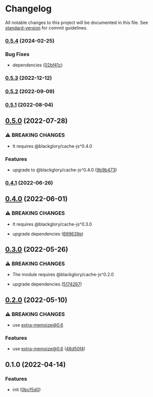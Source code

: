 # Changelog

All notable changes to this project will be documented in this file. See [standard-version](https://github.com/conventional-changelog/standard-version) for commit guidelines.

### [0.5.4](https://github.com/extra-memoize/blackglory-cache-service/compare/v0.5.3...v0.5.4) (2024-02-25)


### Bug Fixes

* dependencies ([02bf41c](https://github.com/extra-memoize/blackglory-cache-service/commit/02bf41c6a788a7bc9f2ef780ee73616adb9af4e5))

### [0.5.3](https://github.com/extra-memoize/blackglory-cache-service/compare/v0.5.2...v0.5.3) (2022-12-12)

### [0.5.2](https://github.com/extra-memoize/blackglory-cache-service/compare/v0.5.1...v0.5.2) (2022-09-09)

### [0.5.1](https://github.com/extra-memoize/blackglory-cache-service/compare/v0.5.0...v0.5.1) (2022-08-04)

## [0.5.0](https://github.com/extra-memoize/blackglory-cache-service/compare/v0.4.1...v0.5.0) (2022-07-28)


### ⚠ BREAKING CHANGES

* It requires @blackglory/cache-js^0.4.0

### Features

* upgrade to @blackglory/cache-js^0.4.0 ([9b9b473](https://github.com/extra-memoize/blackglory-cache-service/commit/9b9b473dbd200a002ab1e302f0af34f7a5e7fa28))

### [0.4.1](https://github.com/extra-memoize/blackglory-cache-service/compare/v0.4.0...v0.4.1) (2022-06-26)

## [0.4.0](https://github.com/extra-memoize/blackglory-cache-service/compare/v0.3.0...v0.4.0) (2022-06-01)


### ⚠ BREAKING CHANGES

* It requires @blackglory/cache-js^0.3.0

* upgrade dependencies ([699639e](https://github.com/extra-memoize/blackglory-cache-service/commit/699639ebd947d77ee093d889be6eafff4a90c48e))

## [0.3.0](https://github.com/extra-memoize/blackglory-cache-service/compare/v0.2.0...v0.3.0) (2022-05-26)


### ⚠ BREAKING CHANGES

* The module requires @blackglory/cache-js^0.2.0

* upgrade dependencies ([5174267](https://github.com/extra-memoize/blackglory-cache-service/commit/5174267e2163714e39ed3f493c2bfca1345e4e8b))

## [0.2.0](https://github.com/extra-memoize/blackglory-cache-service/compare/v0.1.0...v0.2.0) (2022-05-10)


### ⚠ BREAKING CHANGES

* use extra-memoize@0.6

### Features

* use extra-memoize@0.6 ([48d50f4](https://github.com/extra-memoize/blackglory-cache-service/commit/48d50f44c990e4dfcb8f4729635ca83a92cf7c90))

## 0.1.0 (2022-04-14)


### Features

* init ([0bcf5d0](https://github.com/extra-memoize/blackglory-cache-service/commit/0bcf5d0b833b629611ac445337716a365199e37c))
